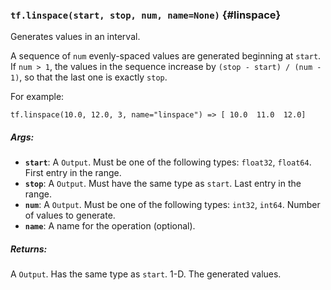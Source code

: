 ### `tf.linspace(start, stop, num, name=None)` {#linspace}

Generates values in an interval.

A sequence of `num` evenly-spaced values are generated beginning at `start`.
If `num > 1`, the values in the sequence increase by `(stop - start) / (num - 1)`,
so that the last one is exactly `stop`.

For example:

```
tf.linspace(10.0, 12.0, 3, name="linspace") => [ 10.0  11.0  12.0]
```

##### Args:


*  <b>`start`</b>: A `Output`. Must be one of the following types: `float32`, `float64`.
    First entry in the range.
*  <b>`stop`</b>: A `Output`. Must have the same type as `start`.
    Last entry in the range.
*  <b>`num`</b>: A `Output`. Must be one of the following types: `int32`, `int64`.
    Number of values to generate.
*  <b>`name`</b>: A name for the operation (optional).

##### Returns:

  A `Output`. Has the same type as `start`. 1-D. The generated values.

